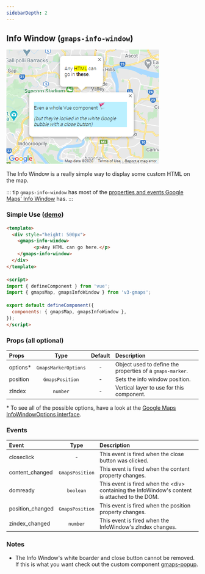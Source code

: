 ```yaml
---
sidebarDepth: 2
---
```


## Info Window (`gmaps-info-window`)

<div class="v3-gmaps-screenshot">
  <img src="../img/info-window.png">
  <p>The Info Window is a really simple way to display some custom HTML on the map.</p>
</div>

::: tip
`gmaps-info-window` has most of the [properties and events Google Maps' Info Window](https://developers.google.com/maps/documentation/javascript/reference/info-window) has.
:::

### Simple Use ([demo](https://vue-bujcvu.stackblitz.io/info-window))

```html
<template>
  <div style="height: 500px">
    <gmaps-info-window>
          <p>Any HTML can go here.</p>
    </gmaps-info-window>
  </div>
</template>

<script>
import { defineComponent } from 'vue';
import { gmapsMap, gmapsInfoWindow } from 'v3-gmaps';

export default defineComponent({
  components: { gmapsMap, gmapsInfoWindow },
});
</script>
```

### Props (all optional)

| Props     |         Type         | Default | Description                                               |
| :-------- | :------------------: | :-----: | :-------------------------------------------------------- |
| options\* | `GmapsMarkerOptions` |    -    | Object used to define the properties of a `gmaps-marker`. |
| position  |   `GmapsPosition`    |    -    | Sets the info window position.                            |
| zIndex    |       `number`       |    -    | Vertical layer to use for this component.                 |

\* To see all of the possible options, have a look at the [Google Maps InfoWindowOptions interface](https://developers.google.com/maps/documentation/javascript/reference/info-window#InfoWindowOptions).

### Events

| Event            |      Type       | Description                                                                                       |
| :--------------- | :-------------: | :------------------------------------------------------------------------------------------------ |
| closeclick       |        -        | This event is fired when the close button was clicked.                                            |
| content_changed  | `GmapsPosition` | This event is fired when the content property changes.                                            |
| domready         |    `boolean`    | This event is fired when the &lt;div> containing the InfoWindow's content is attached to the DOM. |
| position_changed | `GmapsPosition` | This event is fired when the position property changes.                                           |
| zindex_changed   |    `number`     | This event is fired when the InfoWindow's zIndex changes.                                         |

### Notes

- The Info Window's white boarder and close button cannot be removed. If this is what you want check out the custom component <a href="./popup">gmaps-popup</a>.
